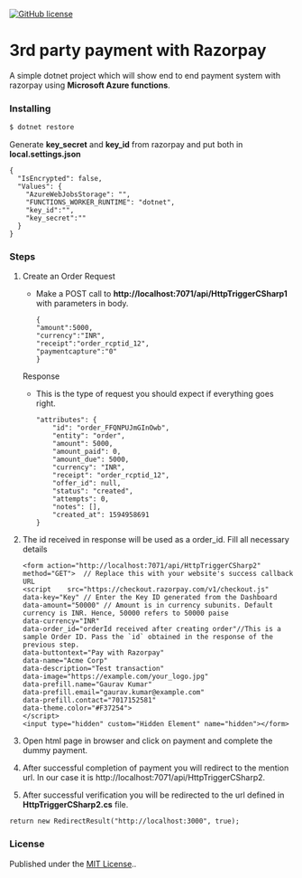 [![GitHub license](https://img.shields.io/github/license/officialsanjaysharma/3rd-party-payment-azure-functions-Csharp-razorpay?style=flat-square)](https://github.com/officialsanjaysharma/3rd-party-payment-azure-functions-Csharp-razorpay/blob/master/License)

# 3rd party payment with Razorpay

A simple dotnet project which will show end to end payment system with razorpay using <b>Microsoft Azure functions</b>.

### Installing

```bash
$ dotnet restore
```

Generate <b>key_secret</b> and <b>key_id</b> from razorpay and put both in <b>local.settings.json</b>

```
{
  "IsEncrypted": false,
  "Values": {
    "AzureWebJobsStorage": "",
    "FUNCTIONS_WORKER_RUNTIME": "dotnet",
    "key_id":"",
    "key_secret":""
  }
}
```

### Steps

1. Create an Order 
  Request
    - Make a POST call to <b>http://localhost:7071/api/HttpTriggerCSharp1</b> with parameters in body.
        ```
        {
        "amount":5000,
        "currency":"INR",
        "receipt":"order_rcptid_12",
        "paymentcapture":"0"
        }
        ```

   Response
    - This is the type of request you should expect if everything goes right.
      ```
      "attributes": {
          "id": "order_FFQNPUJmGInOwb",
          "entity": "order",
          "amount": 5000,
          "amount_paid": 0,
          "amount_due": 5000,
          "currency": "INR",
          "receipt": "order_rcptid_12",
          "offer_id": null,
          "status": "created",
          "attempts": 0,
          "notes": [],
          "created_at": 1594958691
      }
      ```
2. The id received in response will be used as a order_id.
   Fill all necessary details
    ```
    <form action="http://localhost:7071/api/HttpTriggerCSharp2" method="GET">  // Replace this with your website's success callback URL
    <script    src="https://checkout.razorpay.com/v1/checkout.js"    
    data-key="Key" // Enter the Key ID generated from the Dashboard    
    data-amount="50000" // Amount is in currency subunits. Default currency is INR. Hence, 50000 refers to 50000 paise    
    data-currency="INR"    
    data-order_id="orderId received after creating order"//This is a sample Order ID. Pass the `id` obtained in the response of the previous step.    
    data-buttontext="Pay with Razorpay"    
    data-name="Acme Corp"    
    data-description="Test transaction"    
    data-image="https://example.com/your_logo.jpg"    
    data-prefill.name="Gaurav Kumar"    
    data-prefill.email="gaurav.kumar@example.com"    
    data-prefill.contact="7017152581"    
    data-theme.color="#F37254">
    </script>
    <input type="hidden" custom="Hidden Element" name="hidden"></form>
    ```
3. Open html page in browser and click on payment and complete the dummy payment.
4. After successful completion of payment you will redirect to the mention url. In our case it is http://localhost:7071/api/HttpTriggerCSharp2.
5. After successful verification you will be redirected to the url defined in <b>HttpTriggerCSharp2.cs</b> file.
  ```
  return new RedirectResult("http://localhost:3000", true);
  ```
### License

Published under the [MIT License](https://github.com/officialsanjaysharma/3rd-party-payment-azure-functions-Csharp-razorpay/blob/master/License)..
